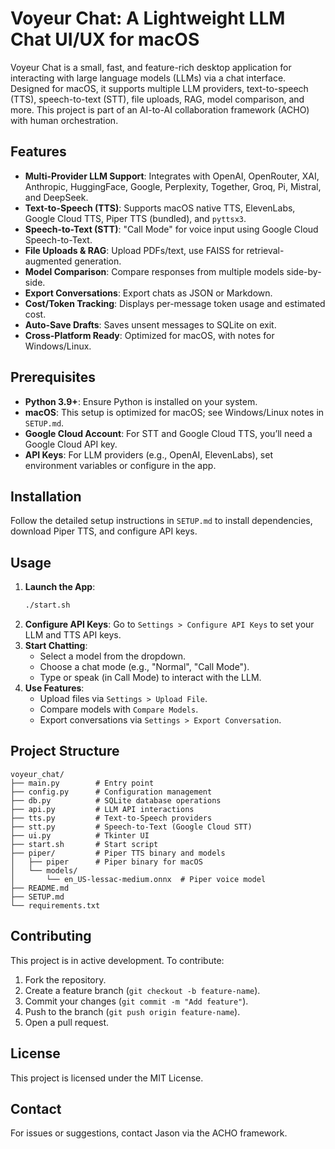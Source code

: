 # Voyeur Chat: A Lightweight LLM Chat UI/UX for macOS

Voyeur Chat is a small, fast, and feature-rich desktop application for interacting with large language models (LLMs) via a chat interface. Designed for macOS, it supports multiple LLM providers, text-to-speech (TTS), speech-to-text (STT), file uploads, RAG, model comparison, and more. This project is part of an AI-to-AI collaboration framework (ACHO) with human orchestration.

## Features
- **Multi-Provider LLM Support**: Integrates with OpenAI, OpenRouter, XAI, Anthropic, HuggingFace, Google, Perplexity, Together, Groq, Pi, Mistral, and DeepSeek.
- **Text-to-Speech (TTS)**: Supports macOS native TTS, ElevenLabs, Google Cloud TTS, Piper TTS (bundled), and `pyttsx3`.
- **Speech-to-Text (STT)**: "Call Mode" for voice input using Google Cloud Speech-to-Text.
- **File Uploads & RAG**: Upload PDFs/text, use FAISS for retrieval-augmented generation.
- **Model Comparison**: Compare responses from multiple models side-by-side.
- **Export Conversations**: Export chats as JSON or Markdown.
- **Cost/Token Tracking**: Displays per-message token usage and estimated cost.
- **Auto-Save Drafts**: Saves unsent messages to SQLite on exit.
- **Cross-Platform Ready**: Optimized for macOS, with notes for Windows/Linux.

## Prerequisites
- **Python 3.9+**: Ensure Python is installed on your system.
- **macOS**: This setup is optimized for macOS; see Windows/Linux notes in `SETUP.md`.
- **Google Cloud Account**: For STT and Google Cloud TTS, you’ll need a Google Cloud API key.
- **API Keys**: For LLM providers (e.g., OpenAI, ElevenLabs), set environment variables or configure in the app.

## Installation
Follow the detailed setup instructions in `SETUP.md` to install dependencies, download Piper TTS, and configure API keys.

## Usage
1. **Launch the App**:
   ```bash
   ./start.sh
   ```
2. **Configure API Keys**: Go to `Settings > Configure API Keys` to set your LLM and TTS API keys.
3. **Start Chatting**:
   - Select a model from the dropdown.
   - Choose a chat mode (e.g., "Normal", "Call Mode").
   - Type or speak (in Call Mode) to interact with the LLM.
4. **Use Features**:
   - Upload files via `Settings > Upload File`.
   - Compare models with `Compare Models`.
   - Export conversations via `Settings > Export Conversation`.

## Project Structure
```
voyeur_chat/
├── main.py        # Entry point
├── config.py      # Configuration management
├── db.py          # SQLite database operations
├── api.py         # LLM API interactions
├── tts.py         # Text-to-Speech providers
├── stt.py         # Speech-to-Text (Google Cloud STT)
├── ui.py          # Tkinter UI
├── start.sh       # Start script
├── piper/         # Piper TTS binary and models
│   ├── piper      # Piper binary for macOS
│   └── models/
│       └── en_US-lessac-medium.onnx  # Piper voice model
├── README.md
├── SETUP.md
└── requirements.txt
```

## Contributing
This project is in active development. To contribute:
1. Fork the repository.
2. Create a feature branch (`git checkout -b feature-name`).
3. Commit your changes (`git commit -m "Add feature"`).
4. Push to the branch (`git push origin feature-name`).
5. Open a pull request.

## License
This project is licensed under the MIT License.

## Contact
For issues or suggestions, contact Jason via the ACHO framework.
